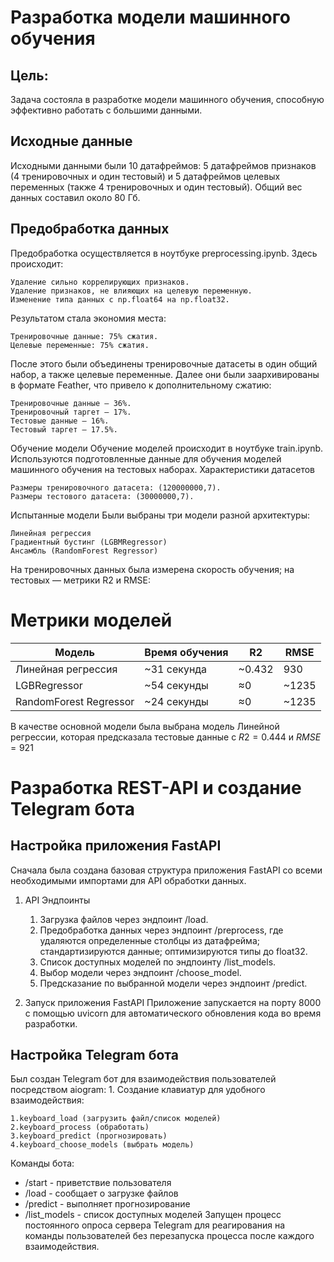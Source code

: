 # Разработка модели машинного обучения
## Цель: 
Задача состояла в разработке модели машинного обучения, способную эффективно работать с большими данными.
## Исходные данные
Исходными данными были 10 датафреймов: 5 датафреймов признаков (4 тренировочных и один тестовый) и 5 датафреймов целевых переменных (также 4 тренировочных и один тестовый). Общий вес данных составил около 80 Гб.
## Предобработка данных
Предобработка осуществляется в ноутбуке preprocessing.ipynb. 
Здесь происходит:

    Удаление сильно коррелирующих признаков.
    Удаление признаков, не влияющих на целевую переменную.
    Изменение типа данных с np.float64 на np.float32.

Результатом стала экономия места:

    Тренировочные данные: 75% сжатия.
    Целевые переменные: 75% сжатия.

После этого были объединены тренировочные датасеты в один общий набор, а также целевые переменные. Далее они были заархивированы в формате Feather, что привело к дополнительному сжатию:

    Тренировочные данные — 36%.
    Тренировочный таргет — 17%.
    Тестовые данные — 16%.
    Тестовый таргет — 17.5%.

Обучение модели
Обучение моделей происходит в ноутбуке train.ipynb. Используются подготовленные данные для обучения моделей машинного обучения на тестовых наборах.
Характеристики датасетов

    Размеры тренировочного датасета: (120000000,7).
    Размеры тестового датасета: (30000000,7).

Испытанные модели
Были выбраны три модели разной архитектуры:

    Линейная регрессия
    Градиентный бустинг (LGBMRegressor)
    Ансамбль (RandomForest Regressor)

На тренировочных данных была измерена скорость обучения; на тестовых — метрики R2 и RMSE:


**Метрики моделей**
=====================

| Модель | Время обучения | R2 | RMSE |
|--------|---------------|----|------|
| Линейная регрессия    | ~31 секунда   | ~0.432   | 930 |
| LGBRegressor         | ~54 секунды   | ≈0       | ~1235 |
| RandomForest Regressor| ~24 секунды  | ≈0       | ~1235 |

В качестве основной модели была выбрана модель Линейной регрессии, которая предсказала тестовые данные с $R2 = 0.444$ и $RMSE = 921$

# Разработка REST-API и создание Telegram бота

## Настройка приложения FastAPI
Сначала была создана базовая структура приложения FastAPI со всеми необходимыми импортами для API обработки данных.
1. API Эндпоинты

    1. Загрузка файлов через эндпоинт /load.
    2. Предобработка данных через эндпоинт /preprocess, где удаляются определенные столбцы из датафрейма; стандартизируются данные; оптимизируются типы до float32.
    3. Список доступных моделей по эндпоинту /list_models.
    4. Выбор модели через эндпоинт /choose_model.
    5. Предсказание по выбранной модели через эндпоинт /predict.

2. Запуск приложения FastAPI
Приложение запускается на порту 8000 с помощью uvicorn для автоматического обновления кода во время разработки.

## Настройка Telegram бота 
Был создан Telegram бот для взаимодействия пользователей посредством aiogram: 1. Создание клавиатур для удобного взаимодействия:

    1.keyboard_load (загрузить файл/список моделей)
    2.keyboard_process (обработать)
    3.keyboard_predict (прогнозировать)
    4.keyboard_choose_models (выбрать модель)

Команды бота: 
+ /start - приветствие пользователя
+ /load - сообщает о загрузке файлов
+ /predict - выполняет прогнозирование
+ /list_models - список доступных моделей Запущен процесс постоянного опроса сервера Telegram для реагирования на команды пользователей без перезапуска процесса после каждого взаимодействия.
